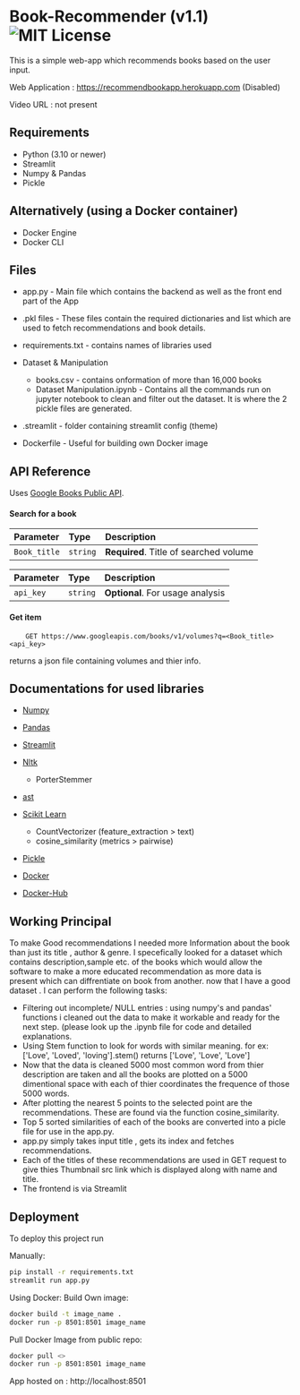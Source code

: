 
# Book-Recommender (v1.1) ![MIT License](https://img.shields.io/badge/License-MIT-green.svg)

This is a simple web-app which recommends books based on the user input.

Web Application : https://recommendbookapp.herokuapp.com (Disabled)

Video URL : not present



## Requirements

- Python (3.10 or newer)
- Streamlit
- Numpy & Pandas
- Pickle

## Alternatively (using a Docker container)

- Docker Engine
- Docker CLI

## Files

- app.py - Main file which contains the backend as well as the front end part of the App 

- .pkl files - These files contain the required dictionaries and list which are used to fetch recommendations and book details.

- requirements.txt - contains names of libraries used

- Dataset & Manipulation
    - books.csv - contains onformation of more than 16,000 books
    - Dataset Manipulation.ipynb - Contains all the commands run on jupyter notebook to clean and filter out the dataset. It is where the 2 pickle files are generated.

- .streamlit - folder containing streamlit config (theme)

- Dockerfile - Useful for building own Docker image

## API Reference

Uses [Google Books Public API](https://developers.google.com/books).

#### Search for a book


| Parameter    | Type     | Description                |
| :--------    | :------- | :------------------------- |
| `Book_title` | `string` | **Required**. Title of searched volume   |

| Parameter | Type     | Description                       |
| :-------- | :------- | :-------------------------------- |
| `api_key`      | `string` | **Optional**. For usage analysis |

#### Get item

```http
    GET https://www.googleapis.com/books/v1/volumes?q=<Book_title><api_key>

```



returns a json file containing volumes and thier info.



## Documentations for used libraries

- [Numpy](https://pypi.org/project/numpy/)

- [Pandas](https://pypi.org/project/pandas/)

- [Streamlit](https://linktodocumentation)

- [Nltk](https://www.nltk.org/)
    - PorterStemmer

- [ast](https://docs.python.org/3/library/ast.html)

- [Scikit Learn](https://scikit-learn.org/stable/index.html)
    - CountVectorizer (feature_extraction > text)
    - cosine_similarity (metrics > pairwise)

- [Pickle](https://pypi.org/project/pickle5/)

- [Docker](https://www.docker.com/)

- [Docker-Hub](https://hub.docker.com/)

## Working Principal

To make Good recommendations I needed more Information about the book than just its title , author & genre.
I specefically looked for a dataset which contains description,sample etc. of the books which would allow the software to make a more educated recommendation as more data is present which can diffrentiate on book from another.
now that I have a good dataset . I can perform the following tasks:

- Filtering out incomplete/ NULL entries : using numpy's and pandas' functions i cleaned out the data to make it workable and ready for the next step. (please look up the .ipynb file for code and detailed explanations.
- Using Stem function to look for words with similar meaning. for ex: ['Love', 'Loved', 'loving'].stem() returns ['Love', 'Love', 'Love']
- Now that the data is cleaned 5000 most common word from thier description are taken and all the books are plotted on a 5000 dimentional space with each of thier coordinates the frequence of those 5000 words.
- After plotting the nearest 5 points to the selected point are the recommendations. These are found via the function cosine_similarity.
- Top 5 sorted similarities of each of the books are converted into a picle file for use in the app.py.
- app.py simply takes input title , gets its index and fetches recommendations.
- Each of the titles of these recommendations are used in GET request to give thies Thumbnail src link which is displayed along with name and title.
- The frontend is via Streamlit 


## Deployment

To deploy this project run

Manually:

```bash
pip install -r requirements.txt
streamlit run app.py
```

Using Docker:
    Build Own image:
```bash
docker build -t image_name .
docker run -p 8501:8501 image_name
```

Pull Docker Image from public repo:
```bash
docker pull <>
docker run -p 8501:8501 image_name
```
App hosted on : http://localhost:8501
